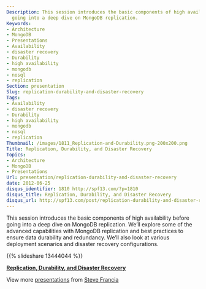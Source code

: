```yaml
---
Description: This session introduces the basic components of high availability before
  going into a deep dive on MongoDB replication.
Keywords:
- Architecture
- MongoDB
- Presentations
- Availability
- disaster recovery
- Durability
- high availability
- mongodb
- nosql
- replication
Section: presentation
Slug: replication-durability-and-disaster-recovery
Tags:
- Availability
- disaster recovery
- Durability
- high availability
- mongodb
- nosql
- replication
Thumbnail: /images/1811_Replication-and-Durability.png-200x200.png
Title: Replication, Durability, and Disaster Recovery
Topics:
- Architecture
- MongoDB
- Presentations
Url: presentation/replication-durability-and-disaster-recovery
date: 2012-06-25
disqus_identifier: 1810 http://spf13.com/?p=1810
disqus_title: Replication, Durability, and Disaster Recovery
disqus_url: http://spf13.com/post/replication-durability-and-disaster-recovery/
---
```


This session introduces the basic components of high availability before
going into a deep dive on MongoDB replication. We’ll explore some of the
advanced capabilities with MongoDB replication and best practices to
ensure data durability and redundancy. We’ll also look at various
deployment scenarios and disaster recovery configurations.

{{% slideshare 13444044 %}}

**[Replication, Durability, and Disaster
Recovery](http://www.slideshare.net/spf13/replication-durability-and-disaster-recovery "Replication, Durability, and Disaster Recovery")**

View more [presentations](http://www.slideshare.net/) from [Steve
Francia](http://www.slideshare.net/spf13)
